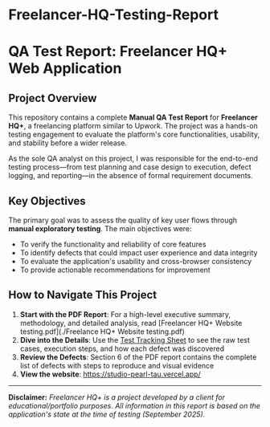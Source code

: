 # Freelancer-HQ-Testing-Report


# QA Test Report: Freelancer HQ+ Web Application

## Project Overview

This repository contains a complete **Manual QA Test Report** for **Freelancer HQ+**, a freelancing platform similar to Upwork. The project was a hands-on testing engagement to evaluate the platform's core functionalities, usability, and stability before a wider release.

As the sole QA analyst on this project, I was responsible for the end-to-end testing process—from test planning and case design to execution, defect logging, and reporting—in the absence of formal requirement documents.

## Key Objectives

The primary goal was to assess the quality of key user flows through **manual exploratory testing**. The main objectives were:

- To verify the functionality and reliability of core features
- To identify defects that could impact user experience and data integrity
- To evaluate the application's usability and cross-browser consistency
- To provide actionable recommendations for improvement


## How to Navigate This Project

1. **Start with the PDF Report**: For a high-level executive summary, methodology, and detailed analysis, read [Freelancer HQ+ Website testing.pdf](./Freelance HQ+ Website testing.pdf)
2. **Dive into the Details**: Use the [Test Tracking Sheet](https://docs.google.com/spreadsheets/d/1LDptUuEUEi6cIISpkPu3BXWBYx9-BGGCPxaAJAbKWis/edit?usp=sharing) to see the raw test cases, execution steps, and how each defect was discovered
3. **Review the Defects**: Section 6 of the PDF report contains the complete list of defects with steps to reproduce and visual evidence
4. **View the website**: https://studio-pearl-tau.vercel.app/


---

**Disclaimer:** *Freelancer HQ+ is a project developed by a client for educational/portfolio purposes. All information in this report is based on the application's state at the time of testing (September 2025).*
